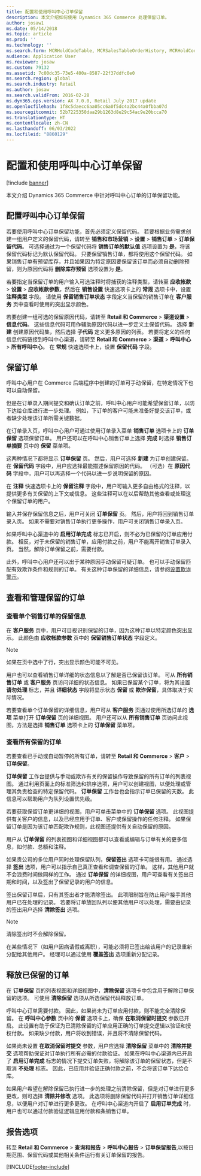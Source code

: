 ```yaml
---
title: 配置和使用呼叫中心订单保留
description: 本文介绍如何使用 Dynamics 365 Commerce 处理保留订单。
author: josaw1
ms.date: 05/14/2018
ms.topic: article
ms.prod: ''
ms.technology: ''
ms.search.form: MCRHoldCodeTable, MCRSalesTableOrderHistory, MCRHoldCodeTrans, MCROrderEventSetup, MCROrderEventTable
audience: Application User
ms.reviewer: josaw
ms.custom: 79132
ms.assetid: 7c00dc35-73e5-400a-8587-22f37ddfc0e0
ms.search.region: global
ms.search.industry: Retail
ms.author: josaw
ms.search.validFrom: 2016-02-28
ms.dyn365.ops.version: AX 7.0.0, Retail July 2017 update
ms.openlocfilehash: 1f8c5daecc6aa05cc6a0f5dc4a2bc44a0fbba07d
ms.sourcegitcommit: 52b7225350daa29b1263d8e29c54ac9e20bcca70
ms.translationtype: HT
ms.contentlocale: zh-CN
ms.lasthandoff: 06/03/2022
ms.locfileid: "8860129"
---
```

# <a name="configure-and-work-with-call-center-order-holds"></a>配置和使用呼叫中心订单保留

[!include [banner](includes/banner.md)]

本文介绍 Dynamics 365 Commerce 中针对呼叫中心订单的订单保留功能。

## <a name="configuring-call-center-order-holds"></a>配置呼叫中心订单保留

若要使用呼叫中心订单保留功能，首先必须定义保留代码。 若要根据业务需求创建一组用户定义的保留代码，请转至 **销售和市场营销** \> **设置** \> **销售订单** \> **订单保留代码**。 可选择通过为一个保留代码将 **销售订单的默认值** 选项设置为 **是**，将该保留代码标记为默认保留代码。 只要保留销售订单，都将使用这个保留代码。 如果销售订单有预留库存，并且如果因为特定原因要保留该订单而必须自动删除预留，则为原因代码将 **删除库存预留** 选项设置为 **是**。

若要指定当保留订单的用户输入可选注释时将捕获的注释类型，请转至 **应收帐款** \> **设置** \> **应收帐款参数**，然后在 **销售设置** 快速选项卡上的 **常规** 选项卡中，设置 **注释类型** 字段。 请使用 **保留销售订单状态** 字段定义当保留的销售订单在 **客户服务** 页中查看时使用的突出显示颜色。

若要创建一组可选的保留原因代码，请转至 **Retail 和 Commerce** \> **渠道设置** \> **信息代码**。 这些信息代码可用作辅助原因代码以进一步定义主保留代码。 选择 **新建** 创建原因代码集，然后选择 **子代码** 定义更多原因的列表。 若要将定义的任何信息代码链接到呼叫中心渠道，请转至 **Retail 和 Commerce** \> **渠道** \> **呼叫中心** \> **所有呼叫中心**。 在 **常规** 快速选项卡上，设置 **保留代码** 字段。

## <a name="putting-orders-on-hold"></a>保留订单

呼叫中心用户在 Commerce 后端程序中创建的订单可手动保留，在特定情况下也可以自动保留。

但是在订单录入期间提交和确认订单之前，呼叫中心用户可能希望保留订单，以防下达给仓库进行进一步处理。 例如，下订单的客户可能未准备好提交该订单，或者缺少处理该订单所需关键数据。

在订单录入页，呼叫中心用户可通过使用订单录入菜单 **销售订单** 选项卡上的 **订单保留** 选项保留订单。 用户还可以在呼叫中心销售订单上选择 **完成** 时选择 **销售订单摘要** 页中的 **保留** 菜单项。

这两种情况下都将显示 **订单保留** 页。 然后，用户可选择 **新建** 为订单创建保留。 在 **保留代码** 字段中，用户应选择最能描述保留原因的代码。 （可选）在 **原因代码** 字段中，用户可以再选择一个代码以进一步说明保留的原因。

在 **注释** 快速选项卡上的 **保留注释** 字段中，用户可输入更多自由格式的注释，以提供更多有关保留的上下文或信息。 这些注释可以在以后帮助其他查看或处理这个保留订单的用户。

输入并保存保留信息之后，用户可关闭 **订单保留** 页。 然后，用户将回到销售订单录入页。 如果不需要对销售订单执行更多操作，用户可关闭销售订单录入页。

如果呼叫中心渠道中的 **启用订单完成** 标志已开启，则不必为已保留的订单应用付款。 相反，对于未保留的销售订单，应用付款之前，用户不能离开销售订单录入页。 当然，解除订单保留之前，需要付款。

此外，呼叫中心用户还可以出于某种原因手动保留可疑订单。 也可以手动保留匹配有效欺诈条件和规则的订单。 有关这种订单保留的详细信息，请参阅[设置欺诈警示](/dynamics365/unified-operations/retail/set-up-fraud-alerts)。

## <a name="viewing-and-managing-orders-that-are-on-hold"></a>查看和管理保留的订单

### <a name="viewing-hold-information-for-a-single-sales-order"></a>查看单个销售订单的保留信息

在 **客户服务** 页中，用户可目视识别保留的订单，因为这种订单以特定颜色突出显示。 此颜色由 **应收帐款参数** 页中的 **保留销售订单状态** 字段定义。

> [!NOTE]
> 如果在页中选中了行，突出显示颜色可能不可见。

用户也可以查看销售订单详细的状态信息以了解是否已保留该订单。 可从 **所有销售订单** 或 **客户服务** 页访问详细的状态信息。 如果已保留某个订单，将为其设置 **请勿处理** 标志，并且 **详细状态** 字段将显示状态 **保留** 或 **欺诈保留**，具体取决于实际情况。

若要查看单个订单保留的详细信息，用户可从 **客户服务** 页通过使用所选订单的 **选项** 菜单打开 **订单保留** 页的详细视图。 用户还可以从 **所有销售订单** 页访问此视图，方法是选择 **销售订单** 选项卡上的 **订单保留** 菜单项。

### <a name="viewing-all-orders-that-are-on-hold"></a>查看所有保留的订单

若要查看已手动或自动暂停的所有订单，请转至 **Retail 和 Commerce** \> **客户** \> **订单保留**。

**订单保留** 工作台提供与手动或欺诈有关的保留操作导致保留的所有订单的列表视图。 通过利用页面上的标准筛选和排序选项，用户可以创建视图，以便处理或管理其负责检查的特定保留代码。 **订单保留** 工作台也会指示订单已保留的天数。 此信息可以帮助用户为队列设置优先级。

若要获取保留订单更详细的视图，用户可单击菜单中的 **订单保留** 选项。 此视图提供有关客户的信息，以及已经应用于订单、客户或保留操作的任何注释。 如果保留订单是因为该订单匹配欺诈规则，此视图还提供有关自动保留的原因。

用户从 **订单保留** 的列表视图和详细视图都可以查看或编辑与订单有关的更多信息，如付款、总额和注释。

如果贵公司的多位用户同时处理保留队列，**保留签出** 选项卡可能很有用。 通过选择 **签出** 选项，用户可以指示自己真正查看和调查保留的订单。 这样，其他用户就不会浪费时间做同样的工作。 通过 **订单保留** 的详细视图，用户可查看有关签出日期和时间，以及签出了保留记录的用户的信息。

签出保留订单后，只有其签出者才能清除签出。 此项限制旨在防止用户接手其他用户已在处理的记录。 若要将订单放回队列以便其他用户可以处理，需要由记录的签出用户选择 **清除签出** 选项。

> [!NOTE]
> 清除签出时不会解除保留。

在某些情况下（如用户因病请假或离职），可能必须将已签出给该用户的记录重新分配给其他用户。 经理可以通过使用 **覆盖签出** 选项重新分配记录。

## <a name="releasing-orders-that-are-on-hold"></a>释放已保留的订单

在 **订单保留** 页的列表视图和详细视图中，**清除保留** 选项卡中包含用于解除订单保留的选项。 可使用 **清除保留** 选项从所选保留代码释放订单。

呼叫中心订单需要付款。 因此，如果尚未为订单应用付款，则不能完全清除保留。 在 **呼叫中心参数** 页中的 **保留** 选项卡上，确保 **在取消保留时提交** 参数已开启。 此设置有助于保证为已清除保留的订单应用正确的订单提交逻辑以验证和授权付款。 如果缺少付款，用户将收到错误，并且将不清除保留代码。

如果尚未设置 **在取消保留时提交** 参数，用户应选择 **清除保留** 菜单中的 **清除并提交** 选项帮助保证对订单执行所有必需的付款验证。 如果在呼叫中心渠道内已开启了 **启用订单完成** 标志的情况下提交订单失败，将解除该订单的保留状态，但是不取消 **不处理** 标志。 因此，已应用并验证正确付款之前，不会将该订单下达给仓库。

如果用户希望在解除保留已执行进一步的处理之前清除保留，但是对订单进行更多更改，则可选择 **清除并修改** 选项。 此选项将删除保留代码并打开销售订单详细信息，以便用户对订单进行更多更改。 在呼叫中心渠道内开启了 **启用订单完成** 时，用户也可以通过付款验证逻辑应用付款和条销售订单。

## <a name="reporting-options"></a>报告选项

转至 **Retail 和 Commerce** \> **查询和报告** \> **呼叫中心报告** \> **订单保留报告**,以按日期范围、保留代码或其他相关条件运行有关订单保留的报告。


[!INCLUDE[footer-include](../includes/footer-banner.md)]